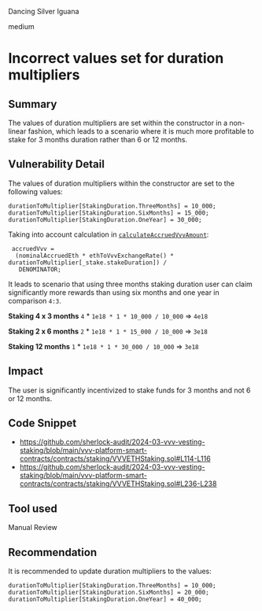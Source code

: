 Dancing Silver Iguana

medium

# Incorrect values set for duration multipliers

## Summary

The values of duration multipliers are set within the constructor in a non-linear fashion, which leads to a scenario where it is much more profitable to stake for 3 months duration rather than 6 or 12 months.

## Vulnerability Detail

The values of duration multipliers within the constructor are set to the following values:

```solidity
durationToMultiplier[StakingDuration.ThreeMonths] = 10_000;
durationToMultiplier[StakingDuration.SixMonths] = 15_000;
durationToMultiplier[StakingDuration.OneYear] = 30_000;
```

Taking into account calculation in [`calculateAccruedVvvAmount`](https://github.com/sherlock-audit/2024-03-vvv-vesting-staking/blob/main/vvv-platform-smart-contracts/contracts/staking/VVVETHStaking.sol#L236-L238):

```solidity
 accruedVvv =
  (nominalAccruedEth * ethToVvvExchangeRate() * durationToMultiplier[_stake.stakeDuration]) /
   DENOMINATOR;
```

It leads to scenario that using three months staking duration user can claim significantly more rewards than using six months and one year in comparison `4:3`.


**Staking 4 x 3 months**
`4` * `1e18 * 1 * 10_000 / 10_000` => `4e18`

**Staking 2 x 6 months**
`2` * `1e18 * 1 * 15_000 / 10_000` => `3e18`

**Staking 12 months**
`1` * `1e18 * 1 * 30_000 / 10_000` => `3e18`

## Impact

The user is significantly incentivized to stake funds for 3 months and not 6 or 12 months.

## Code Snippet

- https://github.com/sherlock-audit/2024-03-vvv-vesting-staking/blob/main/vvv-platform-smart-contracts/contracts/staking/VVVETHStaking.sol#L114-L116
- https://github.com/sherlock-audit/2024-03-vvv-vesting-staking/blob/main/vvv-platform-smart-contracts/contracts/staking/VVVETHStaking.sol#L236-L238

## Tool used

Manual Review

## Recommendation

It is recommended to update duration multipliers to the values:
```solidity
durationToMultiplier[StakingDuration.ThreeMonths] = 10_000;
durationToMultiplier[StakingDuration.SixMonths] = 20_000;
durationToMultiplier[StakingDuration.OneYear] = 40_000;
```
